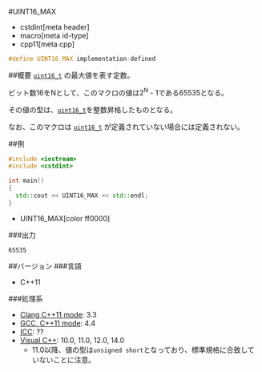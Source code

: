 #UINT16_MAX
* cstdint[meta header]
* macro[meta id-type]
* cpp11[meta cpp]

```cpp
#define UINT16_MAX implementation-defined
```

##概要
[`uint16_t`](uint16_t.md) の最大値を表す定数。

ビット数16をNとして、このマクロの値は2<sup>N</sup> - 1である65535となる。

その値の型は、[`uint16_t`](uint16_t.md)を整数昇格したものとなる。

なお、このマクロは [`uint16_t`](uint16_t.md) が定義されていない場合には定義されない。

##例
```cpp
#include <iostream>
#include <cstdint>

int main()
{
  std::cout << UINT16_MAX << std::endl;
}
```
* UINT16_MAX[color ff0000]

###出力
```
65535
```


##バージョン
###言語
- C++11

###処理系
- [Clang C++11 mode](/implementation.md#clang): 3.3
- [GCC, C++11 mode](/implementation.md#gcc): 4.4
- [ICC](/implementation.md#icc): ??
- [Visual C++](/implementation.md#visual_cpp): 10.0, 11.0, 12.0, 14.0
	- 11.0以降、値の型は`unsigned short`となっており、標準規格に合致していないことに注意。

